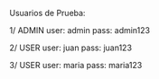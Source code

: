 Usuarios de Prueba:

1/ ADMIN 
user: admin
pass: admin123

2/ USER
user: juan
pass: juan123

3/ USER
user: maria
pass: maria123
